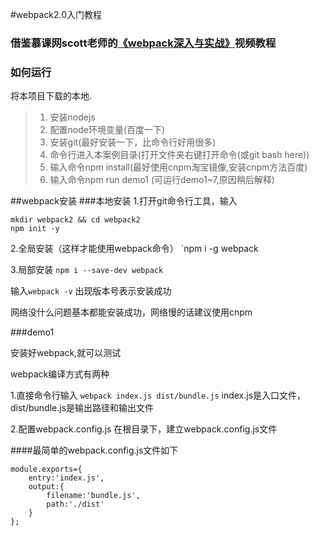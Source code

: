 #webpack2.0入门教程

### 借鉴慕课网scott老师的[《webpack深入与实战》](http://www.imooc.com/learn/802)视频教程


### 如何运行
将本项目下载的本地.

> 1. 安装nodejs
> 2. 配置node环境变量(百度一下)
> 3. 安装git(最好安装一下，比命令行好用很多)
> 4. 命令行进入本案例目录(打开文件夹右键打开命令(或git bash here))
> 5. 输入命令npm install(最好使用cnpm淘宝镜像,安装cnpm方法百度)
> 6. 输入命令npm run demo1 (可运行demo1~7,原因稍后解释)

##webpack安装
###本地安装
1.打开git命令行工具，输入
```
mkdir webpack2 && cd webpack2
npm init -y
```
2.全局安装（这样才能使用webpack命令）
`npm i -g webpack

3.局部安装
`npm i --save-dev webpack`

输入`webpack -v` 出现版本号表示安装成功

网络没什么问题基本都能安装成功，网络慢的话建议使用cnpm


###demo1

安装好webpack,就可以测试

webpack编译方式有两种

1.直接命令行输入
`webpack index.js dist/bundle.js`
index.js是入口文件， dist/bundle.js是输出路径和输出文件

2.配置webpack.config.js
在根目录下，建立webpack.config.js文件

####最简单的webpack.config.js文件如下
```
module.exports={
    entry:'index.js',
    output:{
        filename:'bundle.js',
        path:'./dist'
    }
};
```


